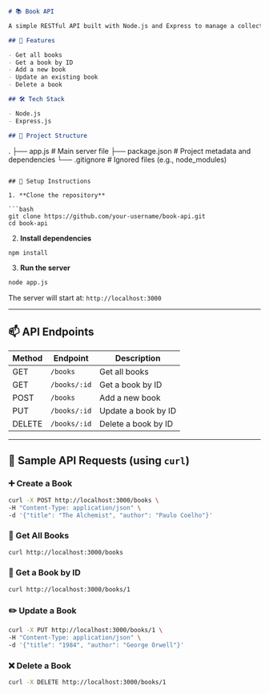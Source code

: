 

```markdown
# 📚 Book API

A simple RESTful API built with Node.js and Express to manage a collection of books. Supports basic CRUD operations.

## 🚀 Features

- Get all books
- Get a book by ID
- Add a new book
- Update an existing book
- Delete a book

## 🛠️ Tech Stack

- Node.js
- Express.js

## 📁 Project Structure

```

.
├── app.js           # Main server file
├── package.json     # Project metadata and dependencies
└── .gitignore       # Ignored files (e.g., node\_modules)

````

## 🔧 Setup Instructions

1. **Clone the repository**

```bash
git clone https://github.com/your-username/book-api.git
cd book-api
````

2. **Install dependencies**

```bash
npm install
```

3. **Run the server**

```bash
node app.js
```

The server will start at: `http://localhost:3000`

---

## 📫 API Endpoints

| Method | Endpoint     | Description         |
| ------ | ------------ | ------------------- |
| GET    | `/books`     | Get all books       |
| GET    | `/books/:id` | Get a book by ID    |
| POST   | `/books`     | Add a new book      |
| PUT    | `/books/:id` | Update a book by ID |
| DELETE | `/books/:id` | Delete a book by ID |

---

## 🧪 Sample API Requests (using `curl`)

### ➕ Create a Book

```bash
curl -X POST http://localhost:3000/books \
-H "Content-Type: application/json" \
-d '{"title": "The Alchemist", "author": "Paulo Coelho"}'
```

### 📖 Get All Books

```bash
curl http://localhost:3000/books
```

### 📘 Get a Book by ID

```bash
curl http://localhost:3000/books/1
```

### ✏️ Update a Book

```bash
curl -X PUT http://localhost:3000/books/1 \
-H "Content-Type: application/json" \
-d '{"title": "1984", "author": "George Orwell"}'
```

### ❌ Delete a Book

```bash
curl -X DELETE http://localhost:3000/books/1
```

